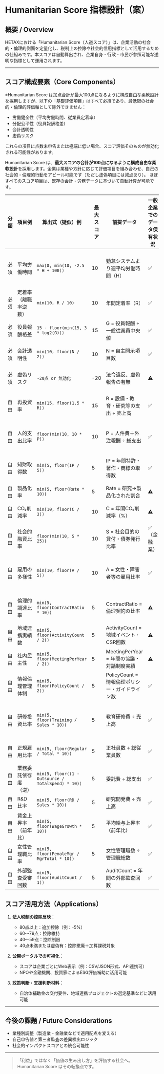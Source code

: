 # Humanitarian Score 指標設計（案）

## 概要 / Overview

HETAXにおける「Humanitarian Score（人道スコア）」は、企業活動の社会的・倫理的側面を定量化し、税制上の控除や社会的信用指標として活用するための仕組みです。本スコアは自動算出され、企業自身・行政・市民が参照可能な透明な指標として運用されます。

---

## スコア構成要素（Core Components）

※Humanitarian Score は加点合計が最大100点になるように構成自由な柔軟設計を採用しますが、以下の「基礎評価項目」はすべて必須であり、最低限の社会的・倫理的評価軸として除外できません：

* 労働健全性（平均労働時間、従業員定着率）
* 分配公平性（役員報酬格差）
* 会計透明性
* 虚偽リスク

これらの項目に点数未申告または極端に低い場合、スコア評価そのものが無効化される可能性があります。

Humanitarian Score は、**最大スコアの合計が100点になるように構成自由な柔軟設計**を採用します。企業は業種や方針に応じて評価項目を組み合わせ、自己の社会的・倫理的行動をアピール可能です（ただし虚偽項目には減点あり）。
ほぼすべてのスコア項目は、既存の会計・労務データに基づいて自動計算が可能です。

| 分類 | 項目例        | 算出式（疑似）例                                           | 最大スコア | 前提データ                          | 一般企業でのデータ保有状況 | 備考            |
| -- | ---------- | -------------------------------------------------- | ----- | ------------------------------ | ------------- | ------------- |
| 必須 | 平均労働時間     | `max(0, min(10, -2.5 * H + 100))`                  | 10    | 勤怠システムより週平均労働時間（H）             | ✅             | 週40時間基準、超過は減点 |
| 必須 | 定着率（離職率逆数） | `min(10, R / 10)`                                  | 10    | 年間定着率（R）                       | ✅             | 離職率が低いほど高得点   |
| 必須 | 役員報酬格差     | `15 - floor(min(15, 3 * log2(G)))`                 | 15    | G = 役員報酬 ÷ 一般従業員中央値            | ✅             | 格差是正を評価       |
| 必須 | 会計透明性      | `min(10, floor(N / 2))`                            | 10    | N = 自主開示項目数                    | ✅             | CSR・IR資料など    |
| 必須 | 虚偽リスク      | `-20点 or 無効化`                                      | -20   | 法令違反、虚偽報告の有無                   | ⚠️            | 監査・通報依存       |
| 自由 | 再投資率       | `min(15, floor(1.5 * R))`                          | 15    | R = 設備・教育・研究等の支出 ÷ 売上高         | ✅             | 長期的価値創出の評価    |
| 自由 | 人的支出比率     | `floor(min(10, 10 * P))`                           | 10    | P = 人件費＋外注報酬 ÷ 総支出             | ✅             | 人への投資が主かどうか   |
| 自由 | 知財取得数      | `min(5, floor(IP / 5))`                            | 5     | IP = 年間特許・著作・商標の取得数            | ✅             | 創造性・技術力を評価    |
| 自由 | 製品化率       | `min(5, floor(Rate * 10))`                         | 5     | Rate = 研究→製品化された割合             | ⚠️            | 内部資料依存        |
| 自由 | CO₂削減率     | `min(10, floor(C / 3))`                            | 10    | C = 年間CO₂削減率（%）                | ⚠️            | ESG整備が必要      |
| 自由 | 社会的融資比率    | `floor(min(10, S * 25))`                           | 10    | S = 社会目的の貸付・債券発行比率             | ✅（金融業）        | 非金融業は対象外      |
| 自由 | 雇用の多様性     | `min(10, floor(A / 5))`                            | 10    | A = 女性・障害者等の雇用比率               | ✅             | 公的雇用比率報告で代替可能 |
| 自由 | 倫理的調達比率    | `min(5, floor(ContractRatio * 10))`                | 5     | ContractRatio = 倫理契約の比率        | ⚠️            | 認証契約数の定義が必要   |
| 自由 | 地域連携実績数    | `min(5, floor(ActivityCount / 2))`                 | 5     | ActivityCount = 地域イベント・CSR回数   | ⚠️            | 定義が必要         |
| 自由 | 社内民主性      | `min(5, floor(MeetingPerYear / 2))`                | 5     | MeetingPerYear = 年間の協議・対話制度実績  | ⚠️            | 書類保存が前提       |
| 自由 | 情報倫理管理体制   | `min(5, floor(PolicyCount / 2))`                   | 5     | PolicyCount = 情報倫理ポリシー・ガイドライン数 | ✅             | IT・法務部管理項目    |
| 自由 | 研修投資比率     | `min(5, floor(Training / Sales * 10))`             | 5     | 教育研修費 ÷ 売上高                    | ✅             | 会計上「研修費」科目が前提 |
| 自由 | 正規雇用比率     | `min(5, floor(Regular / Total * 10))`              | 5     | 正社員数 ÷ 総従業員数                   | ✅             | 雇用安定性指標       |
| 自由 | 業務委託依存度（逆） | `min(5, floor((1 - Outsource / TotalSpend) * 10))` | 5     | 委託費 ÷ 総支出                      | ✅             | 内製率の高さを評価     |
| 自由 | R\&D比率     | `min(5, floor(RD / Sales * 10))`                   | 5     | 研究開発費 ÷ 売上高                    | ✅             | 革新投資比率        |
| 自由 | 賃金上昇率（前年比） | `min(5, floor(WageGrowth * 10))`                   | 5     | 平均給与上昇率（前年比）                   | ✅             | 労働環境改善        |
| 自由 | 女性管理職比率    | `min(5, floor(FemaleMgr / MgrTotal * 10))`         | 5     | 女性管理職数 ÷ 管理職総数                 | ✅             | 多様性経営の評価      |
| 自由 | 外部監査受審回数   | `min(5, floor(AuditCount / 1))`                    | 5     | AuditCount = 年間の外部監査回数         | ✅             | ガバナンス指標       |


## スコア活用方法（Applications）

1. **法人税制の控除反映**：

   * 80点以上：追加控除（例：-5%）
   * 60〜79点：控除維持
   * 40〜59点：控除制限
   * 40点未満または虚偽有：控除撤廃＋加算課税対象

2. **公開ポータルでの可視化**：

   * スコアは企業ごとにWeb表示（例：CSV/JSON形式、API連携可）
   * NPOや金融機関、投資家によるESG評価補助に活用可能

3. **政策判断・支援判断材料**：

   * 自治体補助金の交付要件、地域連携プロジェクトの選定基準などに活用可能

---

## 今後の課題 / Future Considerations

* 業種別調整（製造業・金融業などで適用配点を変える）
* 自己申告値と第三者監査の差異検出ロジック
* 社会的インパクトスコアとの統合可能性

---

> 「利益」ではなく「価値の生み出し方」を評価する社会へ。Humanitarian Score はその転換点です。

